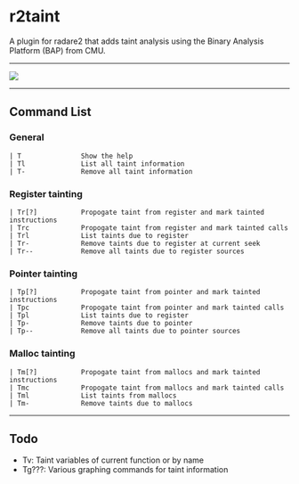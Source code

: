 # r2taint

A plugin for radare2 that adds taint analysis using the Binary Analysis Platform (BAP) from CMU.

---

![](example.gif)

---

## Command List
### General
```
| T               Show the help
| Tl              List all taint information
| T-              Remove all taint information
```
### Register tainting
```
| Tr[?]           Propogate taint from register and mark tainted instructions
| Trc             Propogate taint from register and mark tainted calls
| Trl             List taints due to register
| Tr-             Remove taints due to register at current seek
| Tr--            Remove all taints due to register sources
```
### Pointer tainting
```
| Tp[?]           Propogate taint from pointer and mark tainted instructions
| Tpc             Propogate taint from pointer and mark tainted calls
| Tpl             List taints due to register
| Tp-             Remove taints due to pointer
| Tp--            Remove all taints due to pointer sources
```
### Malloc tainting
```
| Tm[?]           Propogate taint from mallocs and mark tainted instructions
| Tmc             Propogate taint from mallocs and mark tainted calls
| Tml             List taints from mallocs
| Tm-             Remove taints due to mallocs
```

---

## Todo
 - Tv: Taint variables of current function or by name
 - Tg???: Various graphing commands for taint information
